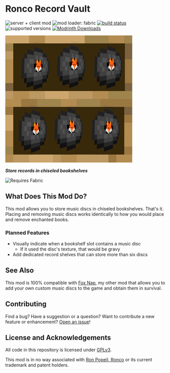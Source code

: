 # Ronco Record Vault

![server + client mod](https://img.shields.io/badge/Server\/Client-both-purple)
![mod loader: fabric](https://img.shields.io/badge/Mod_Loader-fabric%2Fquilt-a4cc37)
[![build status](https://github.com/OpenBagTwo/RecordVault/actions/workflows/build.yml/badge.svg)](https://github.com/OpenBagTwo/RecordVault/actions/workflows/build.yml)
![supported versions](https://img.shields.io/badge/Supported_Versions-1.20--1.21.2-blue)
[![Modrinth Downloads](https://img.shields.io/modrinth/dt/record-vault)](https://modrinth.com/mod/record-vault)

![logo](_static/logo.png)

_**Store records in chiseled bookshelves**_


<img src="https://i.imgur.com/Ol1Tcf8.png" alt="Requires Fabric" width="150"/>

## What Does This Mod Do?

This mod allows you to store music discs in chiseled bookshelves. That's it. Placing
and removing music discs works identically to how you would place and remove enchanted
books.

### Planned Features
- Visually indicate when a bookshelf slot contains a music disc
  - If it used the disc's texture, that would be gravy
- Add dedicated record shelves that can store more than six discs

## See Also

This mod is 100% compatible with [Fox Nap](https://github.com/OpenBagTwo/FoxNap),
my other mod that allows you to add your own custom music discs to the game and obtain them
in survival.

## Contributing

Find a bug? Have a suggestion or a question? Want to contribute a new feature or enhancement?
[Open an issue](https://github.com/OpenBagTwo/RecordVault/issues/new)!

## License and Acknowledgements

All code in this repository is licensed under
[GPLv3](https://www.gnu.org/licenses/gpl-3.0.en.html).

This mod is in no way associated with [Ron Popeil, Ronco](https://en.wikipedia.org/wiki/Ronco)
or its current trademark and patent holders.

